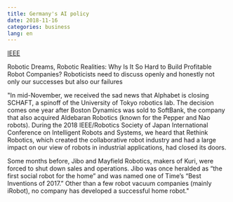 ```yaml
---
title: Germany's AI policy
date: 2018-11-16
categories: business
lang: en
---
```


[IEEE](https://spectrum.ieee.org/automaton/robotics/industrial-robots/robotic-dreams-robotic-realities)

Robotic Dreams, Robotic Realities: Why Is It So Hard to Build Profitable Robot Companies?
Roboticists need to discuss openly and honestly not only our successes but also our failures

"In mid-November, we received the sad news that Alphabet is closing SCHAFT, a spinoff of the University of Tokyo robotics lab. The decision comes one year after Boston Dynamics was sold to SoftBank, the company that also acquired Aldebaran Robotics (known for the Pepper and Nao robots). During the 2018 IEEE/Robotics Society of Japan International Conference on Intelligent Robots and Systems, we heard that Rethink Robotics, which created the collaborative robot industry and had a large impact on our view of robots in industrial applications, had closed its doors.

Some months before, Jibo and Mayfield Robotics, makers of Kuri, were forced to shut down sales and operations. Jibo was once heralded as “the first social robot for the home” and was named one of Time’s “Best Inventions of 2017.” Other than a few robot vacuum companies (mainly iRobot), no company has developed a successful home robot."
